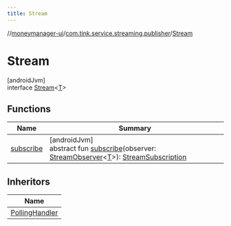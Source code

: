 ```yaml
---
title: Stream
---
```

//[moneymanager-ui](../../../index.html)/[com.tink.service.streaming.publisher](../index.html)/[Stream](index.html)



# Stream



[androidJvm]\
interface [Stream](index.html)&lt;[T](index.html)&gt;



## Functions


| Name | Summary |
|---|---|
| [subscribe](subscribe.html) | [androidJvm]<br>abstract fun [subscribe](subscribe.html)(observer: [StreamObserver](../-stream-observer/index.html)&lt;[T](index.html)&gt;): [StreamSubscription](../-stream-subscription/index.html) |


## Inheritors


| Name |
|---|
| [PollingHandler](../../com.tink.service.streaming/-polling-handler/index.html) |

